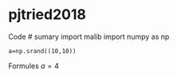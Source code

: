 # pjtried2018

Code
    # sumary
    import malib
    import numpy as np
    
    a=np.srand((10,10))
  
Formules $a=4$

